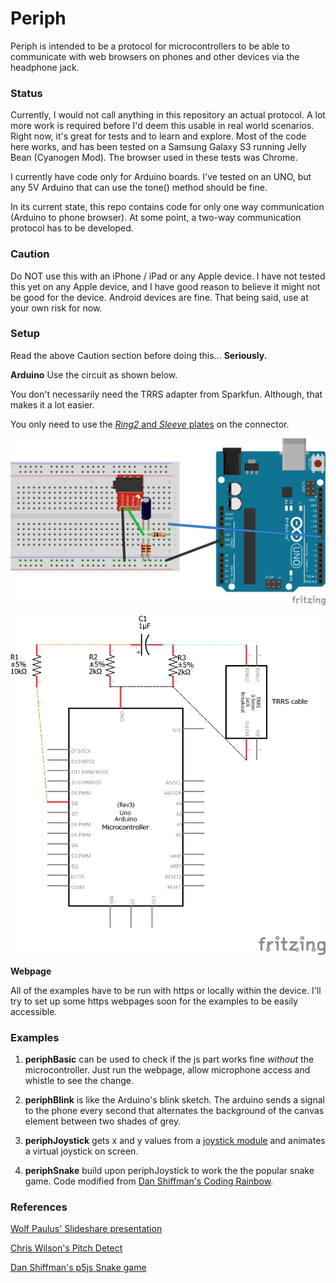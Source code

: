 # Periph

Periph is intended to be a protocol for microcontrollers to be able to communicate with web browsers on phones and other devices via the headphone jack. 

### Status

Currently, I would not call anything in this repository an actual protocol. A lot more work is required before I'd deem this usable in real world scenarios. Right now, it's great for tests and to learn and explore. Most of the code here works, and has been tested on a Samsung Galaxy S3 running Jelly Bean (Cyanogen Mod). The browser used in these tests was Chrome. 

I currently have code only for Arduino boards. I've tested on an UNO, but any 5V Arduino that can use the tone() method should be fine. 

In its current state, this repo contains code for only one way communication (Arduino to phone browser). At some point, a two-way communication protocol has to be developed. 

### Caution

Do NOT use this with an iPhone / iPad or any Apple device. I have not tested this yet on any Apple device, and I have good reason to believe it might not be good for the device. Android devices are fine. That being said, use at your own risk for now.

### Setup

Read the above Caution section before doing this... __Seriously.__

**Arduino**
Use the circuit as shown below. 

You don't necessarily need the TRRS adapter from Sparkfun. Although, that makes it a lot easier. 

You only need to use the [*Ring2* and *Sleeve* plates](https://robrobinette.com/images/Audio/TRRS_Balanced_Headphone_Pinout.jpg) on the connector. 

![Breadboard circuit](/circuit/periph-circuit_bb.png)

![Circuit Diagram](/circuit/periph-circuit_schem.png)

**Webpage**

All of the examples have to be run with https or locally within the device. I'll try to set up some https webpages soon for the examples to be easily accessible. 


### Examples

1. **periphBasic** can be used to check if the js part works fine *without* the microcontroller. Just run the webpage, allow microphone access and whistle to see the change.

2. **periphBlink** is like the Arduino's blink sketch. The arduino sends a signal to the phone every second that alternates the background of the canvas element between two shades of grey.

3. **periphJoystick** gets x and y values from a [joystick module](http://www.sainsmart.com/sainsmart-joystick-module-free-10-cables-for-arduino.html) and animates a virtual joystick on screen.

4. **periphSnake** build upon periphJoystick to work the the popular snake game. Code modified from [Dan Shiffman's Coding Rainbow](https://github.com/CodingRainbow).

### References

[Wolf Paulus' Slideshare presentation](http://www.slideshare.net/wolfpaulus/android-arduino-and-the-headphone-jack)

[Chris Wilson's Pitch Detect](https://github.com/cwilso/PitchDetect)

[Dan Shiffman's p5js Snake game](https://github.com/CodingRainbow/Rainbow-Code/tree/master/challenges/CC_03_Snake_game_p5.js)


